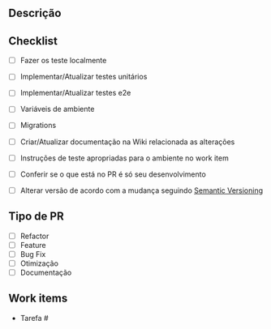 ## Descrição

<!--
Descrição do que foi feito e explicação de pontos que achar relevante, em caso de não 
haver um work item com a solicitação da modificação, descreva também o motivo das alterações.
-->

## Checklist

- [ ] Fazer os teste localmente
- [ ] Implementar/Atualizar testes unitários
- [ ] Implementar/Atualizar testes e2e
- [ ] Variáveis de ambiente
- [ ] Migrations
- [ ] Criar/Atualizar documentação na Wiki relacionada as alterações
- [ ] Instruções de teste apropriadas para o ambiente no work item
- [ ] Conferir se o que está no PR é só seu desenvolvimento
- [ ] Alterar versão de acordo com a mudança seguindo [Semantic Versioning](https://semver.org/)


## Tipo de PR

<!-- Marque todos aplicáveis -->

- [ ] Refactor
- [ ] Feature
- [ ] Bug Fix
- [ ] Otimização
- [ ] Documentação

## Work items

<!-- Adicione mais tarefas se necessário -->

- Tarefa #

